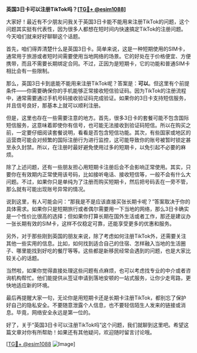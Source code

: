 **英国3日卡可以注册TikTok吗？[[TG💪+ @esim1088](https://t.me/s/esim1088)]**

大家好！最近有不少朋友问我关于英国3日卡能不能用来注册TikTok的问题，这个问题其实挺有代表性，因为很多人都想在短时间内快速搞定TikTok的注册问题。今天咱们就来好好聊聊这个话题。

首先，咱们得弄清楚什么是英国3日卡。简单来说，这是一种短期使用的SIM卡，通常用于旅游或者短时间需要使用当地网络的场景。它的好处在于价格便宜、方便携带，而且不需要长期绑定合同。不过，正因为是短期卡，它的功能和普通SIM卡相比会有一些限制。

那么，英国3日卡到底能不能用来注册TikTok呢？答案是：**可以**。但这里有个前提条件——你需要确保你的手机能够正常接收短信验证码。因为TikTok的注册流程中，通常需要通过手机号码接收验证码完成验证。如果你的3日卡支持短信服务，并且信号良好，那基本上就可以顺利注册。

但是，这里也存在一些需要注意的地方。首先，很多3日卡的套餐可能不包含国际短信服务，这意味着即使你有信号，也可能无法接收到验证码短信。所以在购买之前，一定要仔细阅读套餐说明，看看是否包含短信功能。其次，有些国家或地区的运营商可能会对频繁的国际注册行为进行监控，这可能导致你的账号被暂时锁定甚至永久封禁。所以，在注册时最好避免使用过多的短期卡，以免引起不必要的麻烦。

除了上述问题，还有一些朋友担心用短期卡注册后会不会影响正常使用。其实，只要你在有效期内正常使用该号码，比如接听电话、接收短信等，一般不会有什么大问题。不过，如果你只是单纯为了注册而购买短期卡，然后把号码丢在一旁不管，那么就有可能出现账号异常的情况。

说到这里，有人可能会问：“那我是不是应该直接买张长期卡呢？”答案取决于你的具体需求。如果你只是短期旅行或者偶尔需要用一下当地的网络，那么3日卡确实是一个性价比很高的选择；但如果你打算长期在国外生活或者工作，那还是建议办一张长期有效的SIM卡，这样不仅稳定可靠，还能享受更多的优惠和服务。

另外，对于那些刚到英国的朋友来说，除了考虑如何注册TikTok外，还需要关注其他一些实用的信息。比如，如何找到适合自己的住宿、怎样融入当地的生活圈子、哪里能找到好吃的餐厅等等。这些都是新移民经常会遇到的问题，也是大家比较关心的话题。

当然啦，如果你觉得直接处理这些问题有点麻烦，也可以考虑找专业的中介或者咨询机构帮忙。他们能提供从签证申请到落地安顿的一站式服务，让你少走弯路，更快地适应新的环境。

最后再提醒大家一句，无论你是用短期卡还是长期卡注册TikTok，都别忘了保护好自己的隐私安全。不要随意泄露个人信息，也不要轻信陌生人发来的链接或消息。毕竟，网络安全永远是第一位的。

好了，关于“英国3日卡可以注册TikTok吗”这个问题，我们就聊到这里吧。希望这篇文章对你有所帮助！如果还有其他疑问，欢迎随时留言讨论哦。

[[TG💪+ @esim1088](https://t.me/s/esim1088) ![Image](https://i.postimg.cc/4NQfJmqS/Snipaste-2025-05-13-00-14-12.png)]